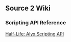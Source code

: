 ## Source 2 Wiki

### Scripting API Reference

[Half-Life: Alyx Scripting API](scripting/hla/Half-Life-Alyx-Script-API.md)
